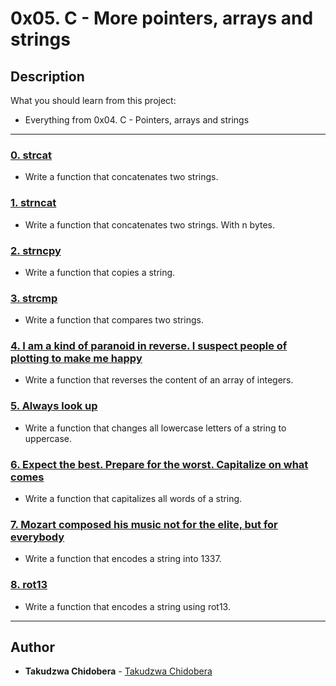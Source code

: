 # 0x05. C - More pointers, arrays and strings

## Description
What you should learn from this project:

* Everything from 0x04. C - Pointers, arrays and strings

---

### [0. strcat](./0-strcat.c)
* Write a function that concatenates two strings.

### [1. strncat](./1-strncat.c)
* Write a function that concatenates two strings. With n bytes.

### [2. strncpy](./2-strncpy.c)
* Write a function that copies a string.

### [3. strcmp](./3-strcmp.c)
* Write a function that compares two strings.

### [4. I am a kind of paranoid in reverse. I suspect people of plotting to make me happy](./4-rev_array.c)
* Write a function that reverses the content of an array of integers.

### [5. Always look up](./5-string_toupper.c)
* Write a function that changes all lowercase letters of a string to uppercase.

### [6. Expect the best. Prepare for the worst. Capitalize on what comes](./-cap_string.c)
* Write a function that capitalizes all words of a string.

### [7. Mozart composed his music not for the elite, but for everybody](./7-leet.c)
* Write a function that encodes a string into 1337.

### [8. rot13](./8-rot13.c)
* Write a function that encodes a string using rot13.

---

## Author
* **Takudzwa Chidobera** - [Takudzwa Chidobera](https://github.com/takudzwa94)
